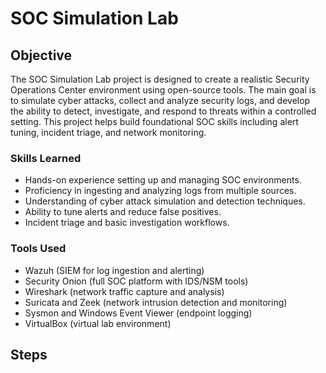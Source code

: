 # SOC Simulation Lab

## Objective

The SOC Simulation Lab project is designed to create a realistic Security Operations Center environment using open-source tools. The main goal is to simulate cyber attacks, collect and analyze security logs, and develop the ability to detect, investigate, and respond to threats within a controlled setting. This project helps build foundational SOC skills including alert tuning, incident triage, and network monitoring.

### Skills Learned

- Hands-on experience setting up and managing SOC environments.  
- Proficiency in ingesting and analyzing logs from multiple sources.  
- Understanding of cyber attack simulation and detection techniques.  
- Ability to tune alerts and reduce false positives.  
- Incident triage and basic investigation workflows.  

### Tools Used

- Wazuh (SIEM for log ingestion and alerting)  
- Security Onion (full SOC platform with IDS/NSM tools)  
- Wireshark (network traffic capture and analysis)  
- Suricata and Zeek (network intrusion detection and monitoring)  
- Sysmon and Windows Event Viewer (endpoint logging)  
- VirtualBox (virtual lab environment)  

## Steps
